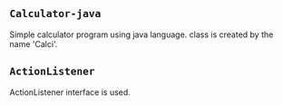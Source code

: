 ## `Calculator-java`
Simple calculator program using java language.
class is created by the name 'Calci'.

## `ActionListener`
ActionListener interface is used.
